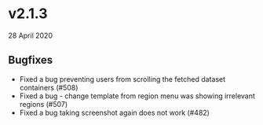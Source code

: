 # v2.1.3

28 April 2020

## Bugfixes

- Fixed a bug preventing users from scrolling the fetched dataset containers (#508)
- Fixed a bug - change template from region menu was showing irrelevant regions (#507)
- Fixed a bug taking screenshot again does not work (#482)
